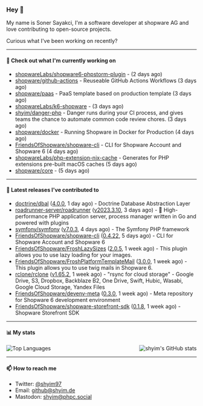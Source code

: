 ### Hey 👋

My name is Soner Sayakci, I'm a software developer at shopware AG and love contributing to open-source projects.

Curious what I've been working on recently?

---

#### 👷 Check out what I'm currently working on

- [shopwareLabs/shopware6-phpstorm-plugin](https://github.com/shopwareLabs/shopware6-phpstorm-plugin) -  (2 days ago)
- [shopware/github-actions](https://github.com/shopware/github-actions) - Reuseable GitHub Actions Workflows (3 days ago)
- [shopware/paas](https://github.com/shopware/paas) - PaaS template based on production template (3 days ago)
- [shopwareLabs/k6-shopware](https://github.com/shopwareLabs/k6-shopware) -  (3 days ago)
- [shyim/danger-php](https://github.com/shyim/danger-php) - Danger runs during your CI process, and gives teams the chance to automate common code review chores. (3 days ago)
- [shopware/docker](https://github.com/shopware/docker) - Running Shopware in Docker for Production (4 days ago)
- [FriendsOfShopware/shopware-cli](https://github.com/FriendsOfShopware/shopware-cli) - CLI for Shopware Account and Shopware 6 (4 days ago)
- [shopwareLabs/php-extension-nix-cache](https://github.com/shopwareLabs/php-extension-nix-cache) - Generates for PHP extensions pre-built macOS caches (5 days ago)
- [shopware/core](https://github.com/shopware/core) -  (5 days ago)

---

#### 🔭 Latest releases I've contributed to

- [doctrine/dbal](https://github.com/doctrine/dbal) ([4.0.0](https://github.com/doctrine/dbal/releases/tag/4.0.0), 1 day ago) - Doctrine Database Abstraction Layer
- [roadrunner-server/roadrunner](https://github.com/roadrunner-server/roadrunner) ([v2023.3.10](https://github.com/roadrunner-server/roadrunner/releases/tag/v2023.3.10), 3 days ago) - 🤯 High-performance PHP application server, process manager written in Go and powered with plugins
- [symfony/symfony](https://github.com/symfony/symfony) ([v7.0.3](https://github.com/symfony/symfony/releases/tag/v7.0.3), 4 days ago) - The Symfony PHP framework
- [FriendsOfShopware/shopware-cli](https://github.com/FriendsOfShopware/shopware-cli) ([0.4.22](https://github.com/FriendsOfShopware/shopware-cli/releases/tag/0.4.22), 5 days ago) - CLI for Shopware Account and Shopware 6
- [FriendsOfShopware/FroshLazySizes](https://github.com/FriendsOfShopware/FroshLazySizes) ([2.0.5](https://github.com/FriendsOfShopware/FroshLazySizes/releases/tag/2.0.5), 1 week ago) - This plugin allows you to use lazy loading for your images.
- [FriendsOfShopware/FroshPlatformTemplateMail](https://github.com/FriendsOfShopware/FroshPlatformTemplateMail) ([3.0.0](https://github.com/FriendsOfShopware/FroshPlatformTemplateMail/releases/tag/3.0.0), 1 week ago) - This plugin allows you to use twig mails in Shopware 6.
- [rclone/rclone](https://github.com/rclone/rclone) ([v1.65.2](https://github.com/rclone/rclone/releases/tag/v1.65.2), 1 week ago) - &#34;rsync for cloud storage&#34; - Google Drive, S3, Dropbox, Backblaze B2, One Drive, Swift, Hubic, Wasabi, Google Cloud Storage, Yandex Files
- [FriendsOfShopware/devenv-meta](https://github.com/FriendsOfShopware/devenv-meta) ([0.3.0](https://github.com/FriendsOfShopware/devenv-meta/releases/tag/0.3.0), 1 week ago) - Meta repository for Shopware 6 development environment
- [FriendsOfShopware/shopware-storefront-sdk](https://github.com/FriendsOfShopware/shopware-storefront-sdk) ([0.1.8](https://github.com/FriendsOfShopware/shopware-storefront-sdk/releases/tag/0.1.8), 1 week ago) - Shopware Storefront SDK

---

#### 📊 My stats

<img align="right" alt="shyim's GitHub stats" src="https://github-readme-stats.vercel.app/api?username=shyim&count_private=1&show_icons=true&" />

![Top Languages](https://github-readme-stats.vercel.app/api/top-langs/?username=shyim)

---

#### 📫 How to reach me

- Twitter: [@shyim97](https://twitter.com/shyim97)
- Email: [github@shyim.de](mailto://github@shyim.de)
- Mastodon: <a rel="me" href="https://phpc.social/@shyim">shyim@phpc.social</a>
